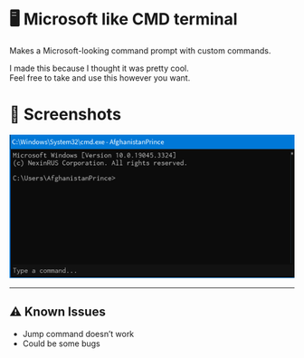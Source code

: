 # 🖥️ Microsoft like CMD terminal

Makes a Microsoft-looking command prompt with custom commands.

I made this because I thought it was pretty cool.  
Feel free to take and use this however you want.

# 📸 Screenshots
![CMD Terminal](Screenshots/Screenshot%202025-07-17%20132749.png)


---

## ⚠️ Known Issues

- Jump command doesn’t work  
- Could be some bugs
